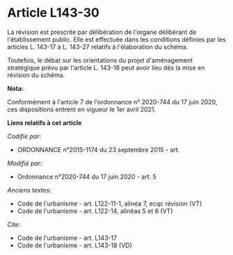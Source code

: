 # Article L143-30

La révision est prescrite par délibération de l'organe délibérant de l'établissement public. Elle est effectuée dans les
conditions définies par les articles L. 143-17 à L. 143-27 relatifs à l'élaboration du schéma.

Toutefois, le débat sur les orientations du projet d'aménagement stratégique prévu par l'article L. 143-18 peut avoir lieu
dès la mise en révision du schéma.

**Nota:**

Conformément à l'article 7 de l'ordonnance n° 2020-744 du 17 juin 2020, ces dispositions entrent en vigueur le 1er avril
2021.

**Liens relatifs à cet article**

_Codifié par_:

  - ORDONNANCE n°2015-1174 du 23 septembre 2015 - art.

_Modifié par_:

  - Ordonnance n°2020-744 du 17 juin 2020 - art. 5

_Anciens textes_:

  - Code de l'urbanisme - art. L122-11-1, alinéa 7, ecqc révision (VT)
  - Code de l'urbanisme - art. L122-14, alinéas 5 et 6 (VT)

_Cite_:

  - Code de l'urbanisme - art. L143-17
  - Code de l'urbanisme - art. L143-18 (VD)
